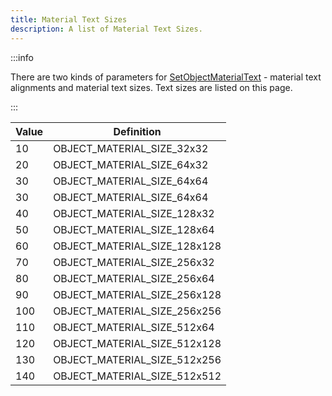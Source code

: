 ```yaml
---
title: Material Text Sizes
description: A list of Material Text Sizes.
---
```


:::info

There are two kinds of parameters for [SetObjectMaterialText](../functions/SetObjectMaterialText) - material text alignments and material text sizes. Text sizes are listed on this page.

:::

| Value | Definition                     |
| ----- | ------------------------------ |
| 10    | OBJECT_MATERIAL_SIZE_32x32     |
| 20    | OBJECT_MATERIAL_SIZE_64x32     |
| 30    | OBJECT_MATERIAL_SIZE_64x64     |
| 30    | OBJECT_MATERIAL_SIZE_64x64     |
| 40    | OBJECT_MATERIAL_SIZE_128x32    |
| 50    | OBJECT_MATERIAL_SIZE_128x64    |
| 60    | OBJECT_MATERIAL_SIZE_128x128   |
| 70    | OBJECT_MATERIAL_SIZE_256x32    |
| 80    | OBJECT_MATERIAL_SIZE_256x64    |
| 90    | OBJECT_MATERIAL_SIZE_256x128   |
| 100   | OBJECT_MATERIAL_SIZE_256x256  |
| 110   | OBJECT_MATERIAL_SIZE_512x64   |
| 120   | OBJECT_MATERIAL_SIZE_512x128  |
| 130   | OBJECT_MATERIAL_SIZE_512x256  |
| 140   | OBJECT_MATERIAL_SIZE_512x512  |
